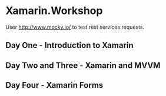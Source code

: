 # Xamarin.Workshop

User http://www.mocky.io/ to test rest services requests.

## Day One - Introduction to Xamarin

##  Day Two and Three - Xamarin and MVVM

## Day Four - Xamarin Forms
